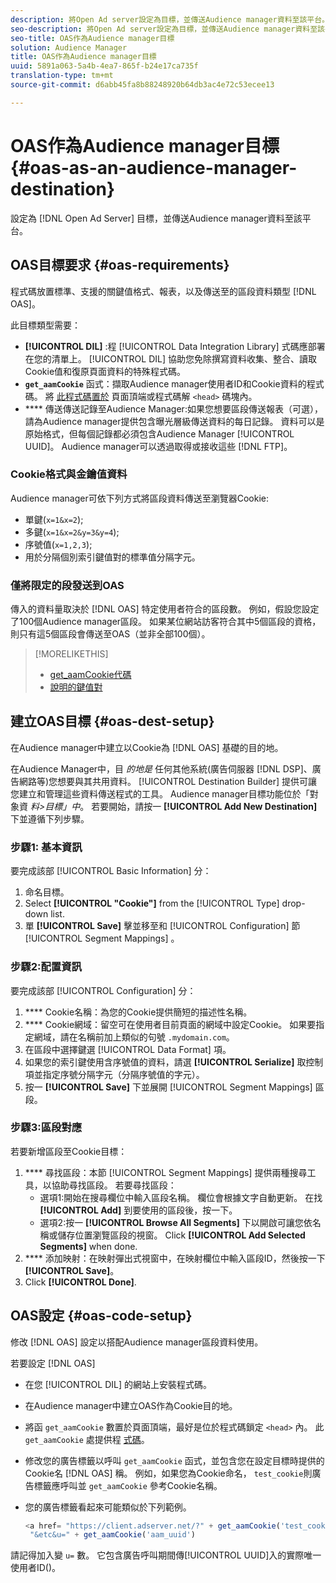 ```yaml
---
description: 將Open Ad server設定為目標，並傳送Audience manager資料至該平台。
seo-description: 將Open Ad server設定為目標，並傳送Audience manager資料至該平台。
seo-title: OAS作為Audience manager目標
solution: Audience Manager
title: OAS作為Audience manager目標
uuid: 5891a063-5a4b-4ea7-865f-b24e17ca735f
translation-type: tm+mt
source-git-commit: d6abb45fa8b88248920b64db3ac4e72c53ecee13

---
```



# OAS作為Audience manager目標 {#oas-as-an-audience-manager-destination}

設定為 [!DNL Open Ad Server] 目標，並傳送Audience manager資料至該平台。

## OAS目標要求 {#oas-requirements}

程式碼放置標準、支援的關鍵值格式、報表，以及傳送至的區段資料類型 [!DNL OAS]。

<!-- aam-oas-requirements.xml -->

此目標類型需要：

* **[!UICONTROL DIL]** :程 [!UICONTROL Data Integration Library] 式碼應部署在您的清單上。 [!UICONTROL DIL] 協助您免除撰寫資料收集、整合、讀取Cookie值和復原頁面資料的特殊程式碼。
* **`get_aamCookie`** 函式：擷取Audience manager使用者ID和Cookie資料的程式碼。 將 [此程式碼置於](../../features/destinations/get-aam-cookie-code.md) 頁面頂端或程式碼解 `<head>` 碼塊內。
* **** 傳送傳送記錄至Audience Manager:如果您想要區段傳送報表（可選），請為Audience manager提供包含曝光層級傳送資料的每日記錄。 資料可以是原始格式，但每個記錄都必須包含Audience Manager [!UICONTROL UUID]。 Audience manager可以透過取得或接收這些 [!DNL FTP]。

### Cookie格式與金鑰值資料

Audience manager可依下列方式將區段資料傳送至瀏覽器Cookie:

* 單鍵(`x=1&x=2`);
* 多鍵(`x=1&x=2&y=3&y=4`);
* 序號值(`x=1,2,3`);
* 用於分隔個別索引鍵值對的標準值分隔字元。

### 僅將限定的段發送到OAS

傳入的資料量取決於 [!DNL OAS] 特定使用者符合的區段數。 例如，假設您設定了100個Audience manager區段。 如果某位網站訪客符合其中5個區段的資格，則只有這5個區段會傳送至OAS（並非全部100個）。

>[!MORELIKETHIS]
>
>* [get_aamCookie代碼](../../features/destinations/get-aam-cookie-code.md)
>* [說明的鍵值對](../../reference/key-value-pairs-explained.md)


## 建立OAS目標 {#oas-dest-setup}

在Audience manager中建立以Cookie為 [!DNL OAS] 基礎的目的地。

<!-- aam-oas-destination-setup.xml -->

在Audience Manager中，目 *的地是* 任何其他系統(廣告伺服器 [!DNL DSP]、廣告網路等)您想要與其共用資料。 [!UICONTROL Destination Builder] 提供可讓您建立和管理這些資料傳送程式的工具。 Audience manager目標功能位於「對象資 *料&gt;目標」中*。 若要開始，請按一 **[!UICONTROL Add New Destination]** 下並遵循下列步驟。

### 步驟1: 基本資訊

要完成該部 [!UICONTROL Basic Information] 分：

1. 命名目標。
1. Select **[!UICONTROL "Cookie"]** from the [!UICONTROL Type] drop-down list.
1. 單 **[!UICONTROL Save]** 擊並移至和 [!UICONTROL Configuration] 節 [!UICONTROL Segment Mappings] 。

### 步驟2:配置資訊

要完成該部 [!UICONTROL Configuration] 分：

1. **** Cookie名稱：為您的Cookie提供簡短的描述性名稱。
1. **** Cookie網域：留空可在使用者目前頁面的網域中設定Cookie。 如果要指定網域，請在名稱前加上類似的句號 `.mydomain.com`。
1. 在區段中選擇鍵選 [!UICONTROL Data Format] 項。
1. 如果您的索引鍵使用含序號值的資料，請選 **[!UICONTROL Serialize]** 取控制項並指定序號分隔字元（分隔序號值的字元）。
1. 按一 **[!UICONTROL Save]** 下並展開 [!UICONTROL Segment Mappings] 區段。

### 步驟3:區段對應

若要新增區段至Cookie目標：

1. **** 尋找區段：本節 [!UICONTROL Segment Mappings] 提供兩種搜尋工具，以協助尋找區段。 若要尋找區段：
   * 選項1:開始在搜尋欄位中輸入區段名稱。 欄位會根據文字自動更新。 在找 **[!UICONTROL Add]** 到要使用的區段後，按一下。
   * 選項2:按一 **[!UICONTROL Browse All Segments]** 下以開啟可讓您依名稱或儲存位置瀏覽區段的視窗。 Click **[!UICONTROL Add Selected Segments]** when done.
1. **** 添加映射：在映射彈出式視窗中，在映射欄位中輸入區段ID，然後按一下 **[!UICONTROL Save]**。
1. Click **[!UICONTROL Done]**.

## OAS設定 {#oas-code-setup}

修改 [!DNL OAS] 設定以搭配Audience manager區段資料使用。

<!-- aam-oas-code.xml -->

若要設定 [!DNL OAS]

* 在您 [!UICONTROL DIL] 的網站上安裝程式碼。
* 在Audience manager中建立OAS作為Cookie目的地。
* 將函 `get_aamCookie` 數置於頁面頂端，最好是位於程式碼鎖定 `<head>` 內。 此 `get_aamCookie` 處提供程 [式碼](../../features/destinations/get-aam-cookie-code.md)。
* 修改您的廣告標籤以呼叫 `get_aamCookie` 函式，並包含您在設定目標時提供的Cookie名 [!DNL OAS] 稱。 例如，如果您為Cookie命名， `test_cookie`則廣告標籤應呼叫並 `get_aamCookie` 參考Cookie名稱。
* 您的廣告標籤看起來可能類似於下列範例。

   ```js
   <a href= "https://client.adserver.net/?" + get_aamCookie('test_cookie') +
    "&etc&u=" + get_aamCookie('aam_uuid')
   ```

請記得加入變 `u=` 數。 它包含廣告呼叫期間傳[!UICONTROL UUID]入的實際唯一使用者ID()。
